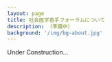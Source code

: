 ```yaml
---
layout: page
title: 社会医学若手フォーラムについて
description: （準備中）
background: '/img/bg-about.jpg'
---
```


Under Construction...